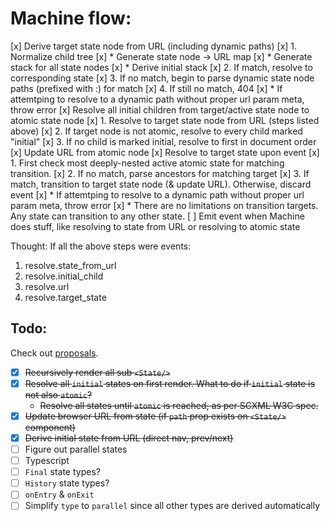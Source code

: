 # Machine flow:
[x] Derive target state node from URL (including dynamic paths)
    [x] 1. Normalize child tree
        [x] * Generate state node -> URL map
        [x] * Generate stack for all state nodes
        [x] * Derive initial stack
    [x] 2. If match, resolve to corresponding state
    [x] 3. If no match, begin to parse dynamic state node paths (prefixed with :) for match
    [x] 4. If still no match, 404
        [x] *  If attemtping to resolve to a dynamic path without proper url param meta, throw error
[x] Resolve all initial children from target/active state node to atomic state node
    [x] 1. Resolve to target state node from URL (steps listed above)
    [x] 2. If target node is not atomic, resolve to every child marked "initial"
    [x] 3. If no child is marked initial, resolve to first in document order
[x] Update URL from atomic node
[x] Resolve to target state upon event
    [x] 1. First check most deeply-nested active atomic state for matching transition.
    [x] 2. If no match, parse ancestors for matching target
    [x] 3. If match, transition to target state node (& update URL). Otherwise, discard event
        [x] * If attemtping to resolve to a dynamic path without proper url param meta, throw error
        [x] * There are no limitations on transition targets. Any state can transition to any other state.
[ ] Emit event when Machine does stuff, like resolving to state from URL or resolving to atomic state

Thought: If all the above steps were events:
1. resolve.state_from_url
2. resolve.initial_child
3. resolve.url
4. resolve.target_state

## Todo:
Check out [proposals](./docs/Proposals.md).
- [x] ~~Recursively render all sub `<State/>`~~
- [x] ~~Resolve all `initial` states on first render. What to do if `initial` state is not also `atomic`?~~
    * ~~Resolve all states until `atomic` is reached, as per SCXML W3C spec.~~
- [x] ~~Update browser URL from state (if `path` prop exists on `<State/>` component)~~
- [x] ~~Derive initial state from URL (direct nav, prev/next)~~
- [ ] Figure out parallel states
- [ ] Typescript
- [ ] `Final` state types?
- [ ] `History` state types?
- [ ] `onEntry` & `onExit`
- [ ] Simplify `type` to `parallel` since all other types are derived automatically
